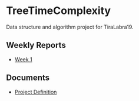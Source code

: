 # TreeTimeComplexity
Data structure and algorithm project for TiraLabra19.

## Weekly Reports
* [Week 1](/documentation/Week_1_Report)

## Documents
* [Project Definition](/documentation/Project%20definition.md)
